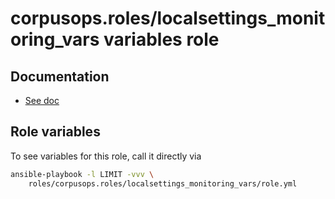 # corpusops.roles/localsettings_monitoring_vars variables role
## Documentation
- [See doc](../monitoring_server_configuration)

## Role variables
To see variables for this role, call it directly via
```bash
ansible-playbook -l LIMIT -vvv \
    roles/corpusops.roles/localsettings_monitoring_vars/role.yml
```
